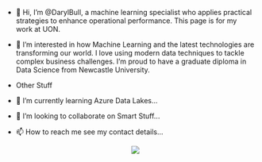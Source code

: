 - 👋 Hi, I’m @DarylBull, a machine learning specialist who applies practical strategies to enhance operational performance. This page is for my work at UON.
- 👀 I’m interested in how Machine Learning and the latest technologies  are transforming our world. I love using modern data techniques to tackle complex business challenges. I’m proud to have a graduate diploma in Data Science from Newcastle University. 
- Other Stuff
- 🌱 I’m currently learning Azure Data Lakes...
- 💞️ I’m looking to collaborate on Smart Stuff...
- 📫 How to reach me see my contact details...

  <!-- Social Links -->
  <p align="center">
  <a href="https://linkedin.com/in/darylbull"><img src="https://img.shields.io/badge/-LinkedIn-0072b1?style=flat-square&logo=linkedin&logoColor=white"/></a>
  </p>

<!---
DarylBull/DarylBull is a ✨ special ✨ repository because its `README.md` (this file) appears on your GitHub profile.
You can click the Preview link to take a look at your changes.
--->
